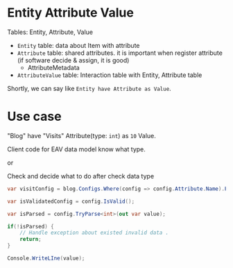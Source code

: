 # Entity Attribute Value

Tables: Entity, Attribute, Value

- `Entity` table: data about Item with attribute
- `Attribute` table: shared attributes. it is important when register attribute (if software decide & assign, it is good)
  - AttributeMetadata
- `AttributeValue` table: Interaction table with Entity, Attribute table

Shortly, we can say like `Entity have Attribute as Value`.

# Use case

"Blog" have "Visits" Attribute(type: `int`) as `10` Value.

Client code for EAV data model know what type.

or

Check and decide what to do after check data type

```csharp
var visitConfig = blog.Configs.Where(config => config.Attribute.Name).FirstOrDefault();

var isValidatedConfig = config.IsValid();

var isParsed = config.TryParse<int>(out var value);

if(!isParsed) {
    // Handle exception about existed invalid data .
    return;
}

Console.WriteLIne(value);

```
